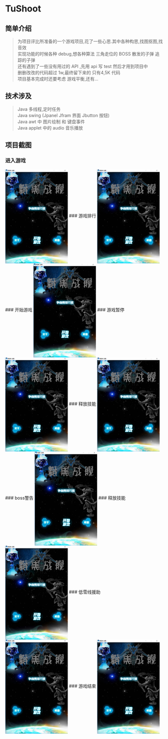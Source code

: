 # TuShoot
## 简单介绍
>为项目评比所准备的一个游戏项目,花了一些心思.其中各种构思,找图抠图,找音效
<br/>实现功能的时候各种 debug,想各种算法 三角走位的 BOSS 散发的子弹 追踪的子弹
<br/>还有遇到了一些没有用过的 API ,先用 api 写 test 然后才用到项目中
<br/>删删改改的代码超过 1w,最终留下来的 只有4,5K 代码
<br/>项目基本完成时还要考虑 游戏平衡,还有...

## 技术涉及
>Java 多线程,定时任务
<br/>Java swing (Jpanel Jfram 界面 Jbutton 按钮)
<br/>Java awt 中 图片绘制 和 键盘事件
<br/>Java applet 中的 audio 音乐播放

## 项目截图
### 进入游戏
<img src="https://github.com/tu-jacktu/TuShoot/blob/master/readme/0.PNG" width = "200" div align=center />
### 游戏排行
<img src="https://github.com/tu-jacktu/TuShoot/blob/master/readme/0.PNG" width = "200" div align=center />
### 开始游戏
<img src="https://github.com/tu-jacktu/TuShoot/blob/master/readme/0.PNG" width = "200" div align=center />
### 游戏暂停
<img src="https://github.com/tu-jacktu/TuShoot/blob/master/readme/0.PNG" width = "200" div align=center />
### 释放技能
<img src="https://github.com/tu-jacktu/TuShoot/blob/master/readme/0.PNG" width = "200" div align=center />
### boss警告
<img src="https://github.com/tu-jacktu/TuShoot/blob/master/readme/0.PNG" width = "200" div align=center />
### 释放技能
<img src="https://github.com/tu-jacktu/TuShoot/blob/master/readme/0.PNG" width = "200" div align=center />
### 低雪线援助
<img src="https://github.com/tu-jacktu/TuShoot/blob/master/readme/0.PNG" width = "200" div align=center />
### 游戏结束
<img src="https://github.com/tu-jacktu/TuShoot/blob/master/readme/0.PNG" width = "200" div align=center />
